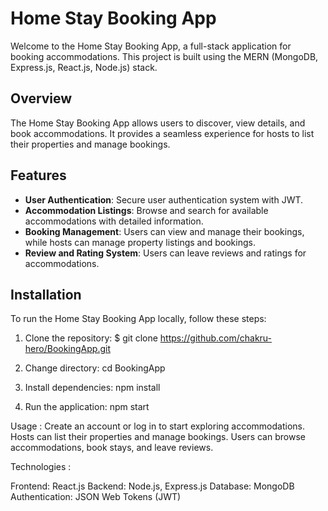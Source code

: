 # Home Stay Booking App

Welcome to the Home Stay Booking App, a full-stack application for booking accommodations. This project is built using the MERN (MongoDB, Express.js, React.js, Node.js) stack.

## Overview
The Home Stay Booking App allows users to discover, view details, and book accommodations. It provides a seamless experience for hosts to list their properties and manage bookings.

## Features
- **User Authentication**: Secure user authentication system with JWT.
- **Accommodation Listings**: Browse and search for available accommodations with detailed information.
- **Booking Management**: Users can view and manage their bookings, while hosts can manage property listings and bookings.
- **Review and Rating System**: Users can leave reviews and ratings for accommodations.

## Installation
To run the Home Stay Booking App locally, follow these steps:

1. Clone the repository:
   $ git clone https://github.com/chakru-hero/BookingApp.git
   
2. Change directory:
cd BookingApp

3. Install dependencies:
npm install

4. Run the application:
npm start

Usage : 
Create an account or log in to start exploring accommodations.
Hosts can list their properties and manage bookings. 
Users can browse accommodations, book stays, and leave reviews.

Technologies : 

Frontend: React.js
Backend: Node.js, Express.js
Database: MongoDB
Authentication: JSON Web Tokens (JWT)

